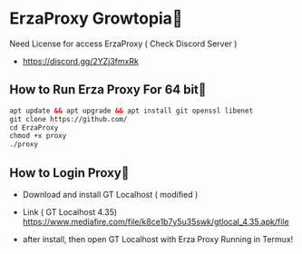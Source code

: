 # ErzaProxy Growtopia🔖

Need License for access ErzaProxy ( Check Discord Server )
* https://discord.gg/2YZj3fmxRk

## How to Run Erza Proxy For 64 bit📌
```xml
apt update && apt upgrade && apt install git openssl libenet
git clone https://github.com/
cd ErzaProxy
chmod +x proxy
./proxy
```

## How to Login Proxy🔑
* Download and install GT Localhost ( modified )
* Link ( GT Localhost 4.35)
https://www.mediafire.com/file/k8ce1b7y5u35swk/gtlocal_4.35.apk/file

* after install, then open GT Localhost with Erza Proxy Running in Termux!

